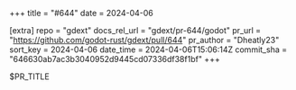 +++
title = "#644"
date = 2024-04-06

[extra]
repo = "gdext"
docs_rel_url = "gdext/pr-644/godot"
pr_url = "https://github.com/godot-rust/gdext/pull/644"
pr_author = "Dheatly23"
sort_key = 2024-04-06
date_time = 2024-04-06T15:06:14Z
commit_sha = "646630ab7ac3b3040952d9445cd07336df38f1bf"
+++

$PR_TITLE
